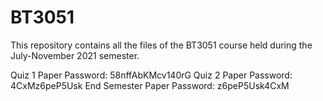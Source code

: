 # BT3051
This repository contains all the files of the BT3051 course held during the July-November 2021 semester.

Quiz 1 Paper Password: 58nffAbKMcv140rG
Quiz 2 Paper Password: 4CxMz6peP5Usk
End Semester Paper Password: z6peP5Usk4CxM
